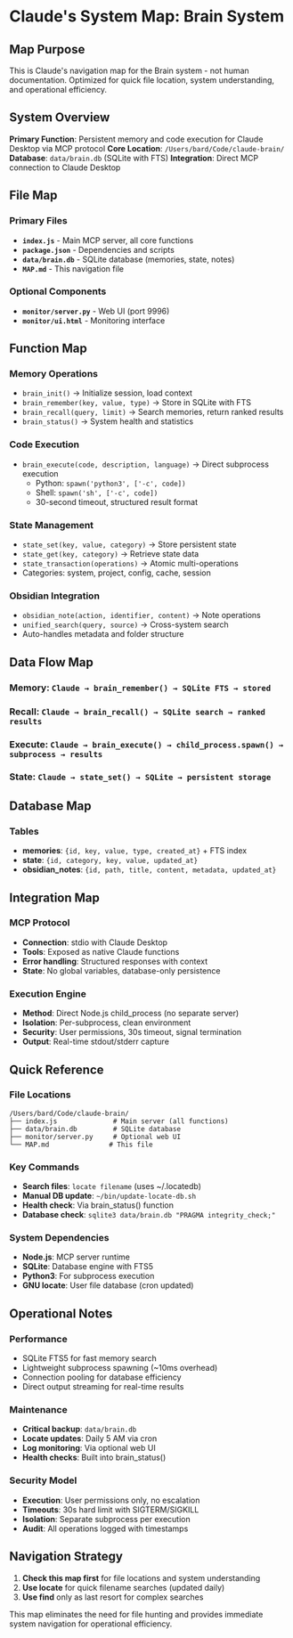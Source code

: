 # Claude's System Map: Brain System

## Map Purpose
This is Claude's navigation map for the Brain system - not human documentation. Optimized for quick file location, system understanding, and operational efficiency.

## System Overview
**Primary Function**: Persistent memory and code execution for Claude Desktop via MCP protocol
**Core Location**: `/Users/bard/Code/claude-brain/`
**Database**: `data/brain.db` (SQLite with FTS)
**Integration**: Direct MCP connection to Claude Desktop

## File Map

### Primary Files
- **`index.js`** - Main MCP server, all core functions
- **`package.json`** - Dependencies and scripts  
- **`data/brain.db`** - SQLite database (memories, state, notes)
- **`MAP.md`** - This navigation file

### Optional Components
- **`monitor/server.py`** - Web UI (port 9996) 
- **`monitor/ui.html`** - Monitoring interface

## Function Map

### Memory Operations
- `brain_init()` → Initialize session, load context
- `brain_remember(key, value, type)` → Store in SQLite with FTS
- `brain_recall(query, limit)` → Search memories, return ranked results
- `brain_status()` → System health and statistics

### Code Execution  
- `brain_execute(code, description, language)` → Direct subprocess execution
  - Python: `spawn('python3', ['-c', code])`
  - Shell: `spawn('sh', ['-c', code])`
  - 30-second timeout, structured result format

### State Management
- `state_set(key, value, category)` → Store persistent state
- `state_get(key, category)` → Retrieve state data
- `state_transaction(operations)` → Atomic multi-operations
- Categories: system, project, config, cache, session

### Obsidian Integration
- `obsidian_note(action, identifier, content)` → Note operations
- `unified_search(query, source)` → Cross-system search
- Auto-handles metadata and folder structure

## Data Flow Map

### Memory: `Claude → brain_remember() → SQLite FTS → stored`
### Recall: `Claude → brain_recall() → SQLite search → ranked results`  
### Execute: `Claude → brain_execute() → child_process.spawn() → subprocess → results`
### State: `Claude → state_set() → SQLite → persistent storage`

## Database Map

### Tables
- **memories**: `{id, key, value, type, created_at}` + FTS index
- **state**: `{id, category, key, value, updated_at}`
- **obsidian_notes**: `{id, path, title, content, metadata, updated_at}`

## Integration Map

### MCP Protocol
- **Connection**: stdio with Claude Desktop
- **Tools**: Exposed as native Claude functions
- **Error handling**: Structured responses with context
- **State**: No global variables, database-only persistence

### Execution Engine
- **Method**: Direct Node.js child_process (no separate server)
- **Isolation**: Per-subprocess, clean environment
- **Security**: User permissions, 30s timeout, signal termination
- **Output**: Real-time stdout/stderr capture

## Quick Reference

### File Locations
```
/Users/bard/Code/claude-brain/
├── index.js              # Main server (all functions)
├── data/brain.db         # SQLite database  
├── monitor/server.py     # Optional web UI
└── MAP.md               # This file
```

### Key Commands
- **Search files**: `locate filename` (uses ~/.locatedb)
- **Manual DB update**: `~/bin/update-locate-db.sh`
- **Health check**: Via brain_status() function
- **Database check**: `sqlite3 data/brain.db "PRAGMA integrity_check;"`

### System Dependencies
- **Node.js**: MCP server runtime
- **SQLite**: Database engine with FTS5
- **Python3**: For subprocess execution
- **GNU locate**: User file database (cron updated)

## Operational Notes

### Performance
- SQLite FTS5 for fast memory search
- Lightweight subprocess spawning (~10ms overhead)
- Connection pooling for database efficiency
- Direct output streaming for real-time results

### Maintenance  
- **Critical backup**: `data/brain.db`
- **Locate updates**: Daily 5 AM via cron
- **Log monitoring**: Via optional web UI
- **Health checks**: Built into brain_status()

### Security Model
- **Execution**: User permissions only, no escalation
- **Timeouts**: 30s hard limit with SIGTERM/SIGKILL  
- **Isolation**: Separate subprocess per execution
- **Audit**: All operations logged with timestamps

## Navigation Strategy
1. **Check this map first** for file locations and system understanding
2. **Use locate** for quick filename searches (updated daily)  
3. **Use find** only as last resort for complex searches

This map eliminates the need for file hunting and provides immediate system navigation for operational efficiency.
